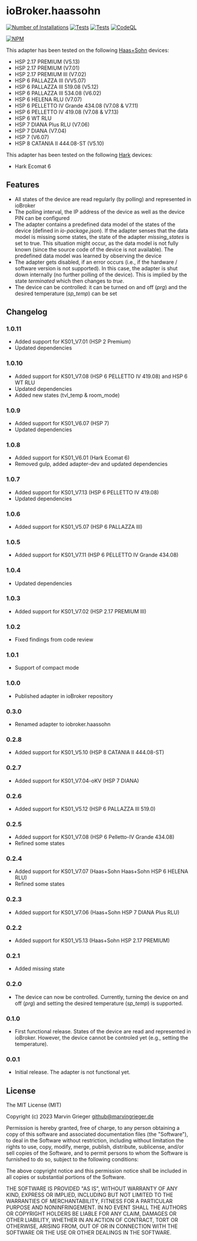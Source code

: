 # ioBroker.haassohn
[![Number of Installations](http://iobroker.live/badges/haassohn-installed.svg)](http://iobroker.live/badges/haassohn-stable.svg) [![Tests](https://travis-ci.org/marvingrieger/ioBroker.haassohn.svg?branch=master)](https://travis-ci.org/marvingrieger/ioBroker.haassohn) [![Tests](https://ci.appveyor.com/api/projects/status/pa1806omq9l1qdii?svg=true)](https://ci.appveyor.com/project/marvingrieger/iobroker-haassohn) [![CodeQL](https://github.com/marvingrieger/ioBroker.haassohn/actions/workflows/codeql-analysis.yml/badge.svg)](https://github.com/marvingrieger/ioBroker.haassohn/actions/workflows/codeql-analysis.yml)

[![NPM](https://nodei.co/npm/iobroker.haassohn.png)](https://npmjs.org/package/iobroker.haassohn)

This adapter has been tested on the following [Haas+Sohn](https://haassohn.com) devices:
* HSP 2.17 PREMIUM (V5.13)
* HSP 2.17 PREMIUM (V7.01)
* HSP 2.17 PREMIUM III (V7.02)
* HSP 6 PALLAZZA III (VV5.07)
* HSP 6 PALLAZZA III 519.08 (V5.12)
* HSP 6 PALLAZZA III 534.08 (V6.02)
* HSP 6 HELENA RLU (V7.07)
* HSP 6 PELLETTO IV Grande 434.08 (V7.08 & V7.11)
* HSP 6 PELLETTO IV 419.08 (V7.08 & V7.13)
* HSP 6 WT RLU
* HSP 7 DIANA Plus RLU (V7.06)
* HSP 7 DIANA (V7.04)
* HSP 7 (V6.07)
* HSP 8 CATANIA II 444.08-ST (V5.10)

This adapter has been tested on the following [Hark](https://www.hark.de) devices:
* Hark Ecomat 6

## Features
* All states of the device are read regularly (by polling) and represented in ioBroker
* The polling interval, the IP address of the device as well as the device PIN can be configured
* The adapter contains a predefined data model of the states of the device (defined in *io-package.json*). If the adapter senses that the data model is missing some states, the state of the adapter *missing_states* is set to true. This situation might occur, as the data model is not fully known (since the source code of the device is not available). The predefined data model was learned by observing the device
* The adapter gets disabled, if an error occurs (i.e., if the hardware / software version is not supported). In this case, the adapter is shut down internally (no further polling of the device). This is implied by the state *terminated* which then changes to *true*.
* The device can be controlled: it can be turned on and off (*prg*) and the desired temperature (*sp_temp*) can be set

## Changelog
### 1.0.11
* Added support for KS01_V7.01 (HSP 2 Premium)
* Updated dependencies

### 1.0.10
* Added support for KS01_V7.08 (HSP 6 PELLETTO IV 419.08) and HSP 6 WT RLU
* Updated dependencies
* Added new states (tvl_temp & room_mode)

### 1.0.9
* Added support for KS01_V6.07 (HSP 7)
* Updated dependencies

### 1.0.8
* Added support for KS01_V6.01 (Hark Ecomat 6)
* Removed gulp, added adapter-dev and updated dependencies

### 1.0.7
* Added support for KS01_V7.13 (HSP 6 PELLETTO IV 419.08)
* Updated dependencies

### 1.0.6
* Added support for KS01_V5.07 (HSP 6 PALLAZZA III)

### 1.0.5
* Added support for KS01_V7.11 (HSP 6 PELLETTO IV Grande 434.08)

### 1.0.4
* Updated dependencies

### 1.0.3
* Added support for KS01_V7.02 (HSP 2.17 PREMIUM III)

### 1.0.2
* Fixed findings from code review

### 1.0.1
* Support of compact mode

### 1.0.0
* Published adapter in ioBroker repository

### 0.3.0
* Renamed adapter to iobroker.haassohn

### 0.2.8
* Added support for KS01_V5.10 (HSP 8 CATANIA II 444.08-ST)

### 0.2.7
* Added support for KS01_V7.04-oKV (HSP 7 DIANA)

### 0.2.6
* Added support for KS01_V5.12 (HSP 6 PALLAZZA III 519.0)

### 0.2.5
* Added support for KS01_V7.08 (HSP 6 Pelletto-IV Grande 434.08)
* Refined some states

### 0.2.4
* Added support for KS01_V7.07 (Haas+Sohn Haas+Sohn HSP 6 HELENA RLU)
* Refined some states

### 0.2.3
* Added support for KS01_V7.06 (Haas+Sohn HSP 7 DIANA Plus RLU)

### 0.2.2
* Added support for KS01_V5.13 (Haas+Sohn HSP 2.17 PREMIUM)

### 0.2.1
* Added missing state

### 0.2.0
* The device can now be controlled. Currently, turning the device on and off (*prg*) and setting the desired temperature (*sp_temp*) is supported.

### 0.1.0
* First functional release. States of the device are read and represented in ioBroker. However, the device cannot be controled yet (e.g., setting the temperature).

### 0.0.1
* Initial release. The adapter is not functional yet.

## License
The MIT License (MIT)

Copyright (c) 2023 Marvin Grieger <github@marvingrieger.de>

Permission is hereby granted, free of charge, to any person obtaining a copy
of this software and associated documentation files (the "Software"), to deal
in the Software without restriction, including without limitation the rights
to use, copy, modify, merge, publish, distribute, sublicense, and/or sell
copies of the Software, and to permit persons to whom the Software is
furnished to do so, subject to the following conditions:

The above copyright notice and this permission notice shall be included in
all copies or substantial portions of the Software.

THE SOFTWARE IS PROVIDED "AS IS", WITHOUT WARRANTY OF ANY KIND, EXPRESS OR
IMPLIED, INCLUDING BUT NOT LIMITED TO THE WARRANTIES OF MERCHANTABILITY,
FITNESS FOR A PARTICULAR PURPOSE AND NONINFRINGEMENT. IN NO EVENT SHALL THE
AUTHORS OR COPYRIGHT HOLDERS BE LIABLE FOR ANY CLAIM, DAMAGES OR OTHER
LIABILITY, WHETHER IN AN ACTION OF CONTRACT, TORT OR OTHERWISE, ARISING FROM,
OUT OF OR IN CONNECTION WITH THE SOFTWARE OR THE USE OR OTHER DEALINGS IN
THE SOFTWARE.
